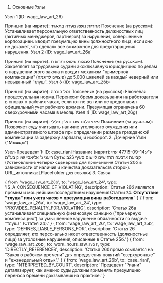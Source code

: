 1. Основные Узлы

Узел 1 (ID: wage_law_art_26)

Принцип (на иврите): אחריות נושא משרה בתאגיד
Пояснение (на русском): Устанавливает персональную ответственность должностных лиц (активных менеджеров, партнеров) за нарушения, совершенные корпорацией. Вводит презумпцию вины должностного лица, если оно не докажет, что сделало все возможное для предотвращения нарушения.
Узел 2 (ID: wage_law_art_26a)

Принцип (на иврите): סמכות שיפוט ותרופות
Пояснение (на русском): Закрепляет за трудовыми судами эксклюзивную юрисдикцию по делам о нарушении этого закона и вводит механизм "примерной компенсации" (פיצויים לדוגמה) до 5,000 шекелей за каждый неверный или невыданный "тлуш".
Узел 3 (ID: wage_law_art_26b)

Принцип (на иврите): נטל הוכחה
Пояснение (на русском): Ключевая процессуальная норма. Переносит бремя доказывания на работодателя в спорах о рабочих часах, если тот не вел или не предоставил официальный учет рабочего времени. Презумпция ограничена 60 сверхурочными часами в месяц.
Узел 4 (ID: wage_law_art_26g)

Принцип (на иврите): פיצוי הלנת שכר והליך פלילי
Пояснение (на русском): Позволяет суду учитывать наличие уголовного осуждения или административного штрафа при определении размера гражданской компенсации за задержку зарплаты, и наоборот.
2. Дочерние Узлы ("Мышцы")

Узел-Прецедент 1:
ID: case_riani
Название (иврит): ע"ע 47715-09-14 עוזי ריעני נ' אליאסי שיווק בע"מ
Суть: קביעת ארבעה תרחישים ליישום סעיף 26ב (Установление четырех сценариев для применения Статьи 26б в зависимости от наличия и качества доказательств сторон).
URL_источника: [Placeholder для ссылки]
3. Связи

{ from: 'wage_law_art_26b', to: 'wage_law_art_24', type: 'IS_A_CONSEQUENCE_OF_VIOLATING', description: 'Статья 26б является прямым и мощнейшим последствием нарушения Статьи 24. **Отсутствие "тлуша" или учета часов = презумпция вины работодателя**.' }
{ from: 'wage_law_art_26a', to: 'wage_law_art_24', type: 'PROVIDES_PENALTY_FOR_VIOLATING', description: 'Статья 26а устанавливает специальную финансовую санкцию ("примерную компенсацию") за умышленное нарушение обязанности по выдаче "тлуша" (Статья 24).' }
{ from: 'wage_law_art_26', to: 'wage_law_art_25b', type: 'DEFINES_LIABLE_PERSONS_FOR', description: 'Статья 26 определяет, кто персонально несет ответственность (должностные лица) за уголовные нарушения, описанные в Статье 25б.' }
{ from: 'wage_law_art_26b', to: 'work_hours_law_1951', type: 'DIRECTLY_REFERENCES', description: 'Статья 26б прямо ссылается на "Закон о рабочем времени" для определения понятий "сверхурочные" и "еженедельный отдых".' }
{ from: 'wage_law_art_26b', to: 'case_riani', type: 'INTERPRETED_BY_COURT', description: 'Прецедент "Риани" детализирует, как именно суды должны применять презумпцию переноса бремени доказывания на практике.' }